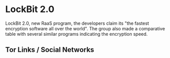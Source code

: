 # LockBit 2.0

LockBit 2.0, new RaaS program, the developers claim its "the fastest encryption software all over the world". The group also made a comparative table with several similar programs indicating the encryption speed.

## Tor Links / Social Networks

